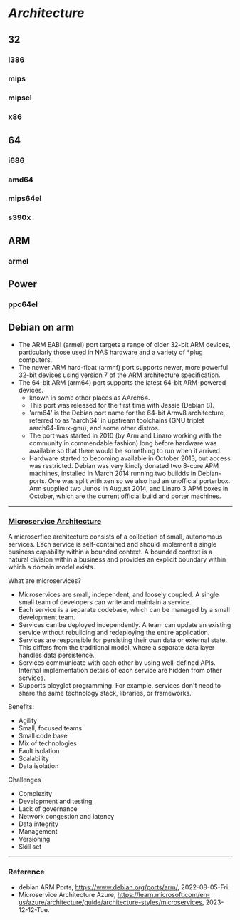 # _Architecture_

## 32

### i386

### mips

### mipsel

### x86

## 64

### i686

### amd64

### mips64el

### s390x

## ARM

### armel

## Power

### ppc64el

## Debian on arm

- The ARM EABI (armel) port targets a range of older 32-bit ARM devices, particularly those used in NAS hardware and a variety of *plug computers.
- The newer ARM hard-float (armhf) port supports newer, more powerful 32-bit devices using version 7 of the ARM architecture specification.
- The 64-bit ARM (arm64) port supports the latest 64-bit ARM-powered devices.
  - known in some other places as AArch64.
  - This port was released for the first time with Jessie (Debian 8).
  - 'arm64' is the Debian port name for the 64-bit Armv8 architecture, referred to as 'aarch64' in upstream toolchains (GNU triplet aarch64-linux-gnu), and some other distros.
  - The port was started in 2010 (by Arm and Linaro working with the community in commendable fashion) long before hardware was available so that there would be something to run when it arrived.
  - Hardware started to becoming available in October 2013, but access was restricted. Debian was very kindly donated two 8-core APM machines, installed in March 2014 running two buildds in Debian-ports. One was split with xen so we also had an unofficial porterbox. Arm supplied two Junos in August 2014, and Linaro 3 APM boxes in October, which are the current official build and porter machines.

---

### [Microservice Architecture](https://learn.microsoft.com/en-us/azure/architecture/guide/architecture-styles/microservices)

A microserfice architecture consists of a collection of small, autonomous services. Each service is self-contained and should implement a single business capability within a bounded context. A bounded context is a natural division within a business and provides an explicit boundary within which a domain model exists.

What are microservices?
* Microservices are small, independent, and loosely coupled. A single small team of developers can write and maintain a service.
* Each service is a separate codebase, which can be managed by a small development team.
* Services can be deployed independently. A team can update an existing service without rebuilding and redeploying the entire application.
* Services are responsible for persisting their own data or external state. This differs from the traditional model, where a separate data layer handles data persistence.
* Services communicate with each other by using well-defined APIs. Internal implementation details of each service are hidden from other services.
* Supports ployglot programming. For example, services don't need to share the same technology stack, libraries, or frameworks.

Benefits:
* Agility
* Small, focused teams
* Small code base
* Mix of technologies
* Fault isolation
* Scalability
* Data isolation

Challenges
* Complexity
* Development and testing
* Lack of governance
* Network congestion and latency
* Data integrity
* Management
* Versioning
* Skill set

---

### Reference
- debian ARM Ports, https://www.debian.org/ports/arm/, 2022-08-05-Fri.
- Microservice Architecture Azure, https://learn.microsoft.com/en-us/azure/architecture/guide/architecture-styles/microservices, 2023-12-12-Tue.
